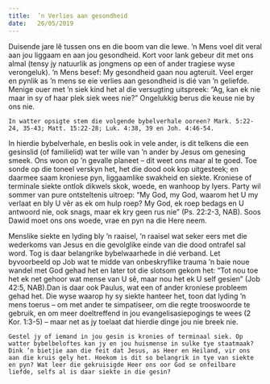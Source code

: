 ```yaml
---
title:  ’n Verlies aan gesondheid
date:   26/05/2019
---
```


Duisende jare lê tussen ons en die boom van die lewe. ’n Mens voel dit veral aan jou liggaam en aan jou gesondheid. Kort voor lank gebeur dit met ons almal (tensy jy natuurlik as jongmens op een of ander tragiese wyse verongeluk). ’n Mens besef: My gesondheid gaan nou agteruit. Veel erger en pynlik as ’n mens se eie verlies aan gesondheid is dié van ’n geliefde. Menige ouer met ’n siek kind het al die versugting uitspreek: “Ag, kan ek nie maar in sy of haar plek siek wees nie?” Ongelukkig berus die keuse nie by ons nie. 

`In watter opsigte stem die volgende bybelverhale ooreen? Mark. 5:22-24, 35-43; Matt. 15:22-28; Luk. 4:38, 39 en Joh. 4:46-54.` 

In hierdie bybelverhale, en beslis ook in vele ander, is dit telkens die een gesinslid (of familielid) wat ter wille van ’n ander by Jesus om genesing smeek. Ons woon op ’n gevalle planeet – dit weet ons maar al te goed. Toe sonde op die toneel verskyn het, het die dood ook kop uitgesteek; en daarmee saam kroniese pyn, liggaamlike swakheid en siekte. Kroniese of terminale siekte ontlok dikwels skok, woede, en wanhoop by lyers. Party wil sommer van pure ontsteltenis uitroep: “My God, my God, waarom het U my verlaat en bly U vêr as ek om hulp roep? My God, ek roep bedags en U antwoord nie, ook snags, maar ek kry geen rus nie” (Ps. 22:2-3, NAB). Soos Dawid moet ons ons woede, vrae en pyn na die Here neem. 

Menslike siekte en lyding bly ’n raaisel, ’n raaisel wat seker eers met die wederkoms van Jesus en die gevolglike einde van die dood ontrafel sal word. Tog is daar belangrike bybelwaarhede in dié verband. Let byvoorbeeld op Job wat te midde van onbeskryflike trauma ’n baie noue wandel met God gehad het en later tot die slotsom gekom het: “Tot nou toe het ek net gehoor wat mense van U sê, maar nou het ek U self gesien” (Job 42:5, NAB).Dan is daar ook Paulus, wat een of ander kroniese probleem gehad het. Die wyse waarop hy sy siekte hanteer het, toon dat lyding ’n mens toerus – om met ander te simpatiseer, om die regte trooswoorde te gebruik, en om meer doeltreffend in jou evangelisasiepogings te wees (2 Kor. 1:3-5) – maar net as jy toelaat dat hierdie dinge jou nie breek nie. 

`Gestel jy of iemand in jou gesin is kronies of terminaal siek. Op watter bybelbeloftes kan jy en jou huismense in sulke tye staatmaak? Dink ’n bietjie aan die feit dat Jesus, as Heer en Heiland, vir ons aan die kruis gely het. Hoekom is dit so belangrik in tye van siekte en pyn? Wat leer die gekruisigde Heer ons oor God se onfeilbare liefde, selfs al is daar siekte in die gesin?`
